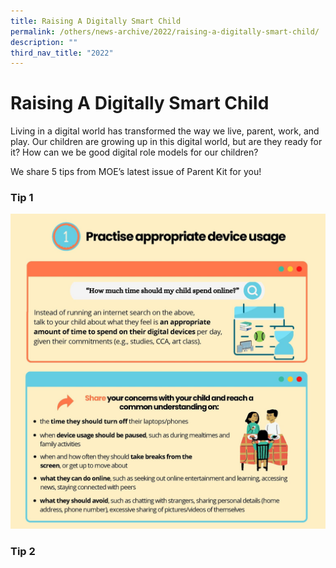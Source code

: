 ```yaml
---
title: Raising A Digitally Smart Child
permalink: /others/news-archive/2022/raising-a-digitally-smart-child/
description: ""
third_nav_title: "2022"
---
```

# **Raising A Digitally Smart Child**

Living in a digital world has transformed the way we live, parent, work, and play. Our children are growing up in this digital world, but are they ready for it? How can we be good digital role models for our children?

We share 5 tips from MOE’s latest issue of Parent Kit for you!

### Tip 1

![](/images/Parent%20Kit%20Raising%20A%20Digitally%20Smart%20Child_Page_2.jpg)

### Tip 2